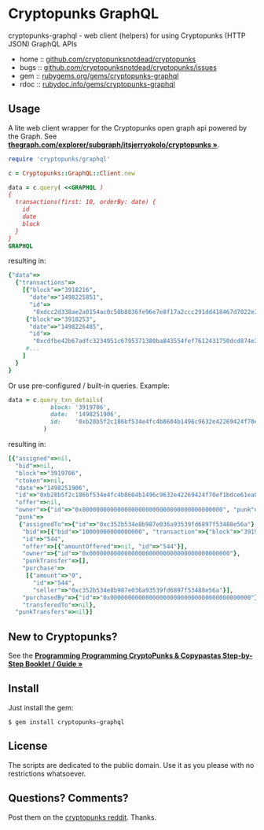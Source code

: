 # Cryptopunks GraphQL


cryptopunks-graphql - web client (helpers) for using Cryptopunks (HTTP JSON) GraphQL APIs


* home  :: [github.com/cryptopunksnotdead/cryptopunks](https://github.com/cryptopunksnotdead/cryptopunks)
* bugs  :: [github.com/cryptopunksnotdead/cryptopunks/issues](https://github.com/cryptopunksnotdead/cryptopunks/issues)
* gem   :: [rubygems.org/gems/cryptopunks-graphql](https://rubygems.org/gems/cryptopunks-graphql)
* rdoc  :: [rubydoc.info/gems/cryptopunks-graphql](http://rubydoc.info/gems/cryptopunks-graphql)




## Usage


A lite web client wrapper for the Cryptopunks open graph api
powered by the Graph.
See [**thegraph.com/explorer/subgraph/itsjerryokolo/cryptopunks »**](https://thegraph.com/explorer/subgraph/itsjerryokolo/cryptopunks).


``` ruby
require 'cryptopunks/graphql'

c = Cryptopunks::GraphQL::Client.new

data = c.query( <<GRAPHQL )
{
  transactions(first: 10, orderBy: date) {
    id
    date
    block
  }
}
GRAPHQL
```


resulting in:

``` ruby
{"data"=>
  {"transactions"=>
    [{"block"=>"3918216",
      "date"=>"1498225851",
      "id"=>
       "0xdcc2d338ae2a0154ac0c50b8836fe96e7e8f17a2ccc291dd418467d7022e3aa4"},
     {"block"=>"3918253",
      "date"=>"1498226485",
      "id"=>
       "0xcdfbe42b67adfc3234951c6795371380ba843554fef7612431750dcd874e34ee"},
     #...
    ]
  }
}
```


Or use pre-configured / built-in queries. Example:


``` ruby
data = c.query_txn_details(
            block: '3919706',
            date:  '1498251906',
            id:    '0xb28b5f2c186bf534e4fc4b8604b1496c9632e42269424f70ef1bdce61ea8ba52'
          )
```

resulting in:

``` ruby
[{"assigned"=>nil,
  "bid"=>nil,
  "block"=>"3919706",
  "ctoken"=>nil,
  "date"=>"1498251906",
  "id"=>"0xb28b5f2c186bf534e4fc4b8604b1496c9632e42269424f70ef1bdce61ea8ba52",
  "offer"=>nil,
  "owner"=>{"id"=>"0x0000000000000000000000000000000000000000", "punk"=>{}},
  "punk"=>
   {"assignedTo"=>{"id"=>"0xc352b534e8b987e036a93539fd6897f53488e56a"},
    "bid"=>[{"bid"=>"10000000000000000", "transaction"=>{"block"=>"3919706"}}],
    "id"=>"544",
    "offer"=>[{"amountOffered"=>nil, "id"=>"544"}],
    "owner"=>{"id"=>"0x0000000000000000000000000000000000000000"},
    "punkTransfer"=>[],
    "purchase"=>
     [{"amount"=>"0",
       "id"=>"544",
       "seller"=>"0xc352b534e8b987e036a93539fd6897f53488e56a"}],
    "purchasedBy"=>{"id"=>"0x0000000000000000000000000000000000000000"},
    "transferedTo"=>nil},
  "punkTransfers"=>nil}]
```



## New to Cryptopunks?

See the
[**Programming Programming CryptoPunks & Copypastas Step-by-Step Booklet / Guide »**](https://github.com/cryptopunksnotdead/programming-cryptopunks)




## Install

Just install the gem:

    $ gem install cryptopunks-graphql


## License

The scripts are dedicated to the public domain.
Use it as you please with no restrictions whatsoever.


## Questions? Comments?

Post them on the [cryptopunks reddit](https://old.reddit.com/r/cryptopunks). Thanks.



